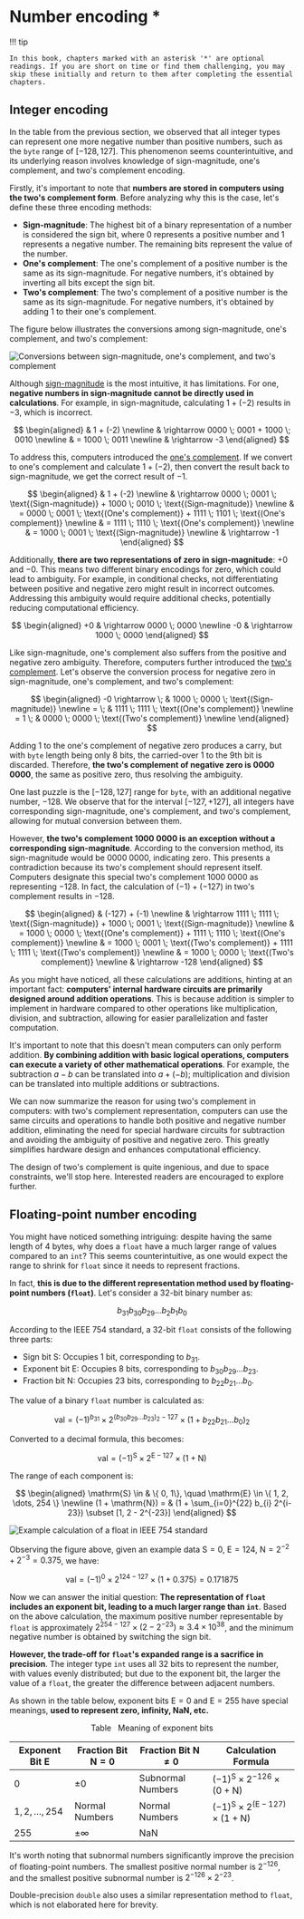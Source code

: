 # Number encoding *

!!! tip

    In this book, chapters marked with an asterisk '*' are optional readings. If you are short on time or find them challenging, you may skip these initially and return to them after completing the essential chapters.

## Integer encoding

In the table from the previous section, we observed that all integer types can represent one more negative number than positive numbers, such as the `byte` range of $[-128, 127]$. This phenomenon seems counterintuitive, and its underlying reason involves knowledge of sign-magnitude, one's complement, and two's complement encoding.

Firstly, it's important to note that **numbers are stored in computers using the two's complement form**. Before analyzing why this is the case, let's define these three encoding methods:

- **Sign-magnitude**: The highest bit of a binary representation of a number is considered the sign bit, where $0$ represents a positive number and $1$ represents a negative number. The remaining bits represent the value of the number.
- **One's complement**: The one's complement of a positive number is the same as its sign-magnitude. For negative numbers, it's obtained by inverting all bits except the sign bit.
- **Two's complement**: The two's complement of a positive number is the same as its sign-magnitude. For negative numbers, it's obtained by adding $1$ to their one's complement.

The figure below illustrates the conversions among sign-magnitude, one's complement, and two's complement:

![Conversions between sign-magnitude, one's complement, and two's complement](number_encoding.assets/1s_2s_complement.png)

Although <u>sign-magnitude</u> is the most intuitive, it has limitations. For one, **negative numbers in sign-magnitude cannot be directly used in calculations**. For example, in sign-magnitude, calculating $1 + (-2)$ results in $-3$, which is incorrect.

$$
\begin{aligned}
& 1 + (-2) \newline
& \rightarrow 0000 \; 0001 + 1000 \; 0010 \newline
& = 1000 \; 0011 \newline
& \rightarrow -3
\end{aligned}
$$

To address this, computers introduced the <u>one's complement</u>. If we convert to one's complement and calculate $1 + (-2)$, then convert the result back to sign-magnitude, we get the correct result of $-1$.

$$
\begin{aligned}
& 1 + (-2) \newline
& \rightarrow 0000 \; 0001 \; \text{(Sign-magnitude)} + 1000 \; 0010 \; \text{(Sign-magnitude)} \newline
& = 0000 \; 0001 \; \text{(One's complement)} + 1111 \; 1101 \; \text{(One's complement)} \newline
& = 1111 \; 1110 \; \text{(One's complement)} \newline
& = 1000 \; 0001 \; \text{(Sign-magnitude)} \newline
& \rightarrow -1
\end{aligned}
$$

Additionally, **there are two representations of zero in sign-magnitude**: $+0$ and $-0$. This means two different binary encodings for zero, which could lead to ambiguity. For example, in conditional checks, not differentiating between positive and negative zero might result in incorrect outcomes. Addressing this ambiguity would require additional checks, potentially reducing computational efficiency.

$$
\begin{aligned}
+0 & \rightarrow 0000 \; 0000 \newline
-0 & \rightarrow 1000 \; 0000
\end{aligned}
$$

Like sign-magnitude, one's complement also suffers from the positive and negative zero ambiguity. Therefore, computers further introduced the <u>two's complement</u>. Let's observe the conversion process for negative zero in sign-magnitude, one's complement, and two's complement:

$$
\begin{aligned}
-0 \rightarrow \; & 1000 \; 0000 \; \text{(Sign-magnitude)} \newline
= \; & 1111 \; 1111 \; \text{(One's complement)} \newline
= 1 \; & 0000 \; 0000 \; \text{(Two's complement)} \newline
\end{aligned}
$$

Adding $1$ to the one's complement of negative zero produces a carry, but with `byte` length being only 8 bits, the carried-over $1$ to the 9th bit is discarded. Therefore, **the two's complement of negative zero is $0000 \; 0000$**, the same as positive zero, thus resolving the ambiguity.

One last puzzle is the $[-128, 127]$ range for `byte`, with an additional negative number, $-128$. We observe that for the interval $[-127, +127]$, all integers have corresponding sign-magnitude, one's complement, and two's complement, allowing for mutual conversion between them.

However, **the two's complement $1000 \; 0000$ is an exception without a corresponding sign-magnitude**. According to the conversion method, its sign-magnitude would be $0000 \; 0000$, indicating zero. This presents a contradiction because its two's complement should represent itself. Computers designate this special two's complement $1000 \; 0000$ as representing $-128$. In fact, the calculation of $(-1) + (-127)$ in two's complement results in $-128$.

$$
\begin{aligned}
& (-127) + (-1) \newline
& \rightarrow 1111 \; 1111 \; \text{(Sign-magnitude)} + 1000 \; 0001 \; \text{(Sign-magnitude)} \newline
& = 1000 \; 0000 \; \text{(One's complement)} + 1111 \; 1110 \; \text{(One's complement)} \newline
& = 1000 \; 0001 \; \text{(Two's complement)} + 1111 \; 1111 \; \text{(Two's complement)} \newline
& = 1000 \; 0000 \; \text{(Two's complement)} \newline
& \rightarrow -128
\end{aligned}
$$

As you might have noticed, all these calculations are additions, hinting at an important fact: **computers' internal hardware circuits are primarily designed around addition operations**. This is because addition is simpler to implement in hardware compared to other operations like multiplication, division, and subtraction, allowing for easier parallelization and faster computation.

It's important to note that this doesn't mean computers can only perform addition. **By combining addition with basic logical operations, computers can execute a variety of other mathematical operations**. For example, the subtraction $a - b$ can be translated into $a + (-b)$; multiplication and division can be translated into multiple additions or subtractions.

We can now summarize the reason for using two's complement in computers: with two's complement representation, computers can use the same circuits and operations to handle both positive and negative number addition, eliminating the need for special hardware circuits for subtraction and avoiding the ambiguity of positive and negative zero. This greatly simplifies hardware design and enhances computational efficiency.

The design of two's complement is quite ingenious, and due to space constraints, we'll stop here. Interested readers are encouraged to explore further.

## Floating-point number encoding

You might have noticed something intriguing: despite having the same length of 4 bytes, why does a `float` have a much larger range of values compared to an `int`? This seems counterintuitive, as one would expect the range to shrink for `float` since it needs to represent fractions.

In fact, **this is due to the different representation method used by floating-point numbers (`float`)**. Let's consider a 32-bit binary number as:

$$
b_{31} b_{30} b_{29} \ldots b_2 b_1 b_0
$$

According to the IEEE 754 standard, a 32-bit `float` consists of the following three parts:

- Sign bit $\mathrm{S}$: Occupies 1 bit, corresponding to $b_{31}$.
- Exponent bit $\mathrm{E}$: Occupies 8 bits, corresponding to $b_{30} b_{29} \ldots b_{23}$.
- Fraction bit $\mathrm{N}$: Occupies 23 bits, corresponding to $b_{22} b_{21} \ldots b_0$.

The value of a binary `float` number is calculated as:

$$
\text {val} = (-1)^{b_{31}} \times 2^{\left(b_{30} b_{29} \ldots b_{23}\right)_2-127} \times\left(1 + b_{22} b_{21} \ldots b_0\right)_2
$$

Converted to a decimal formula, this becomes:

$$
\text{val} = (-1)^{\mathrm{S}} \times 2^{\mathrm{E} - 127} \times (1 + \mathrm{N})
$$

The range of each component is:

$$
\begin{aligned}
\mathrm{S} \in & \{ 0, 1\}, \quad \mathrm{E} \in \{ 1, 2, \dots, 254 \} \newline
(1 + \mathrm{N}) = & (1 + \sum_{i=0}^{22} b_{i} 2^{i-23}) \subset [1, 2 - 2^{-23}]
\end{aligned}
$$

![Example calculation of a float in IEEE 754 standard](number_encoding.assets/ieee_754_float.png)

Observing the figure above, given an example data $\mathrm{S} = 0$, $\mathrm{E} = 124$, $\mathrm{N} = 2^{-2} + 2^{-3} = 0.375$, we have:

$$
\text{val} = (-1)^0 \times 2^{124 - 127} \times (1 + 0.375) = 0.171875
$$

Now we can answer the initial question: **The representation of `float` includes an exponent bit, leading to a much larger range than `int`**. Based on the above calculation, the maximum positive number representable by `float` is approximately $2^{254 - 127} \times (2 - 2^{-23}) \approx 3.4 \times 10^{38}$, and the minimum negative number is obtained by switching the sign bit.

**However, the trade-off for `float`'s expanded range is a sacrifice in precision**. The integer type `int` uses all 32 bits to represent the number, with values evenly distributed; but due to the exponent bit, the larger the value of a `float`, the greater the difference between adjacent numbers.

As shown in the table below, exponent bits $\mathrm{E} = 0$ and $\mathrm{E} = 255$ have special meanings, **used to represent zero, infinity, $\mathrm{NaN}$, etc.**

<p align="center"> Table <id> &nbsp; Meaning of exponent bits </p>

| Exponent Bit E     | Fraction Bit $\mathrm{N} = 0$ | Fraction Bit $\mathrm{N} \ne 0$ | Calculation Formula                                                    |
| ------------------ | ----------------------------- | ------------------------------- | ---------------------------------------------------------------------- |
| $0$                | $\pm 0$                       | Subnormal Numbers               | $(-1)^{\mathrm{S}} \times 2^{-126} \times (0+\mathrm{N})$              |
| $1, 2, \dots, 254$ | Normal Numbers                | Normal Numbers                  | $(-1)^{\mathrm{S}} \times 2^{(\mathrm{E} -127)} \times (1+\mathrm{N})$ |
| $255$              | $\pm \infty$                  | $\mathrm{NaN}$                  |                                                                        |

It's worth noting that subnormal numbers significantly improve the precision of floating-point numbers. The smallest positive normal number is $2^{-126}$, and the smallest positive subnormal number is $2^{-126} \times 2^{-23}$.

Double-precision `double` also uses a similar representation method to `float`, which is not elaborated here for brevity.

